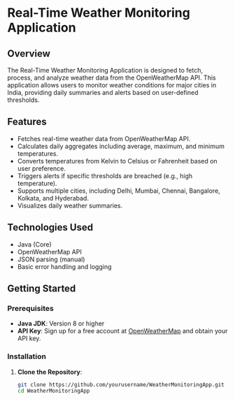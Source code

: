 # Real-Time Weather Monitoring Application

## Overview
The Real-Time Weather Monitoring Application is designed to fetch, process, and analyze weather data from the OpenWeatherMap API. This application allows users to monitor weather conditions for major cities in India, providing daily summaries and alerts based on user-defined thresholds.

## Features
- Fetches real-time weather data from OpenWeatherMap API.
- Calculates daily aggregates including average, maximum, and minimum temperatures.
- Converts temperatures from Kelvin to Celsius or Fahrenheit based on user preference.
- Triggers alerts if specific thresholds are breached (e.g., high temperature).
- Supports multiple cities, including Delhi, Mumbai, Chennai, Bangalore, Kolkata, and Hyderabad.
- Visualizes daily weather summaries.

## Technologies Used
- Java (Core)
- OpenWeatherMap API
- JSON parsing (manual)
- Basic error handling and logging

## Getting Started

### Prerequisites
- **Java JDK**: Version 8 or higher
- **API Key**: Sign up for a free account at [OpenWeatherMap](https://openweathermap.org/) and obtain your API key.

### Installation
1. **Clone the Repository**:
   ```bash
   git clone https://github.com/yourusername/WeatherMonitoringApp.git
   cd WeatherMonitoringApp
